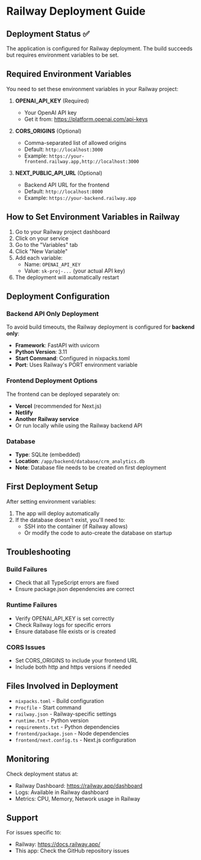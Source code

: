 # Railway Deployment Guide

## Deployment Status ✅
The application is configured for Railway deployment. The build succeeds but requires environment variables to be set.

## Required Environment Variables

You need to set these environment variables in your Railway project:

1. **OPENAI_API_KEY** (Required)
   - Your OpenAI API key
   - Get it from: https://platform.openai.com/api-keys

2. **CORS_ORIGINS** (Optional)
   - Comma-separated list of allowed origins
   - Default: `http://localhost:3000`
   - Example: `https://your-frontend.railway.app,http://localhost:3000`

3. **NEXT_PUBLIC_API_URL** (Optional)
   - Backend API URL for the frontend
   - Default: `http://localhost:8000`
   - Example: `https://your-backend.railway.app`

## How to Set Environment Variables in Railway

1. Go to your Railway project dashboard
2. Click on your service
3. Go to the "Variables" tab
4. Click "New Variable"
5. Add each variable:
   - Name: `OPENAI_API_KEY`
   - Value: `sk-proj-...` (your actual API key)
6. The deployment will automatically restart

## Deployment Configuration

### Backend API Only Deployment
To avoid build timeouts, the Railway deployment is configured for **backend only**:
- **Framework**: FastAPI with uvicorn
- **Python Version**: 3.11
- **Start Command**: Configured in nixpacks.toml
- **Port**: Uses Railway's PORT environment variable

### Frontend Deployment Options
The frontend can be deployed separately on:
- **Vercel** (recommended for Next.js)
- **Netlify**
- **Another Railway service**
- Or run locally while using the Railway backend API

### Database
- **Type**: SQLite (embedded)
- **Location**: `/app/backend/database/crm_analytics.db`
- **Note**: Database file needs to be created on first deployment

## First Deployment Setup

After setting environment variables:

1. The app will deploy automatically
2. If the database doesn't exist, you'll need to:
   - SSH into the container (if Railway allows)
   - Or modify the code to auto-create the database on startup

## Troubleshooting

### Build Failures
- Check that all TypeScript errors are fixed
- Ensure package.json dependencies are correct

### Runtime Failures
- Verify OPENAI_API_KEY is set correctly
- Check Railway logs for specific errors
- Ensure database file exists or is created

### CORS Issues
- Set CORS_ORIGINS to include your frontend URL
- Include both http and https versions if needed

## Files Involved in Deployment

- `nixpacks.toml` - Build configuration
- `Procfile` - Start command
- `railway.json` - Railway-specific settings
- `runtime.txt` - Python version
- `requirements.txt` - Python dependencies
- `frontend/package.json` - Node dependencies
- `frontend/next.config.ts` - Next.js configuration

## Monitoring

Check deployment status at:
- Railway Dashboard: https://railway.app/dashboard
- Logs: Available in Railway dashboard
- Metrics: CPU, Memory, Network usage in Railway

## Support

For issues specific to:
- Railway: https://docs.railway.app/
- This app: Check the GitHub repository issues